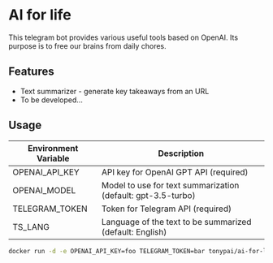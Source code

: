 # AI for life

This telegram bot provides various useful tools based on OpenAI. Its purpose is to free our brains from daily chores.

## Features

- Text summarizer - generate key takeaways from an URL
- To be developed...

## Usage

| Environment Variable | Description |
|----------------------|-------------|
| OPENAI_API_KEY       | API key for OpenAI GPT API (required) |
| OPENAI_MODEL         | Model to use for text summarization (default: gpt-3.5-turbo) |
| TELEGRAM_TOKEN       | Token for Telegram API (required) |
| TS_LANG              | Language of the text to be summarized (default: English) |


```sh
docker run -d -e OPENAI_API_KEY=foo TELEGRAM_TOKEN=bar tonypai/ai-for-life
```